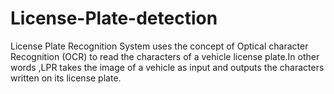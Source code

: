 # License-Plate-detection
License Plate Recognition System uses the concept of Optical character Recognition (OCR) to read the characters of a vehicle license plate.In other words ,LPR takes the image of a vehicle as input and outputs the characters written on its license plate.
